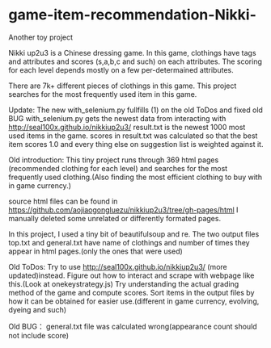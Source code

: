 # game-item-recommendation-Nikki-
Another toy project

Nikki up2u3 is a Chinese dressing game. In this game, clothings have tags and attributes and scores (s,a,b,c and such) on each attributes. The scoring for each level depends mostly on a few per-determained attributes.

There are 7k+ different pieces of clothings in this game. This project searches for the most frequently used item in this game.

Update:
The new with_selenium.py fullfills (1) on the old ToDos and fixed old BUG
with_selenium.py gets the newest data from interacting with http://seal100x.github.io/nikkiup2u3/
result.txt is the newest 1000 most used items in the game.
scores in result.txt was calculated so that the best item scores 1.0 and every thing else on suggestion list is weighted against it.




Old introduction:
This tiny project runs through 369 html pages (recommended clothing for each level)  and searches for the most frequently used clothing.(Also finding the most efficient clothing to buy with in game currency.)

source html files can be found in https://github.com/aojiaogongluezu/nikkiup2u3/tree/gh-pages/html
I manually deleted some unrelated or differently formated pages.

In this project, I used a tiny bit of beautifulsoup and re.
The two output files top.txt and general.txt have name of clothings and number of times they appear in html pages.(only the ones that were used)

Old ToDos:
Try to use http://seal100x.github.io/nikkiup2u3/ (more updated)instead. Figure out how to interact and scrape with webpage like this.(Look at onekeystrategy.js)
Try understanding the actual grading method of the game and compute scores.
Sort items in the output files by how it can be obtained for easier use.(different in game currency, evolving, dyeing and such)

Old BUG： general.txt file was calculated wrong(appearance count should not include score)
